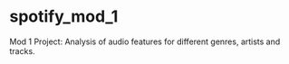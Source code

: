 # spotify_mod_1
Mod 1 Project: Analysis of audio features for different genres, artists and tracks. 
